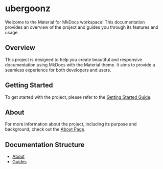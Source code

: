# ubergoonz

Welcome to the Material for MkDocs workspace! This documentation provides an overview of the project and guides you through its features and usage.

## Overview

This project is designed to help you create beautiful and responsive documentation using MkDocs with the Material theme. It aims to provide a seamless experience for both developers and users.

## Getting Started

To get started with the project, please refer to the [Getting Started Guide](guides/getting-started.md).

## About

For more information about the project, including its purpose and background, check out the [About Page](about.md).

## Documentation Structure

- [About](about.md)
- [Guides](guides/getting-started.md)